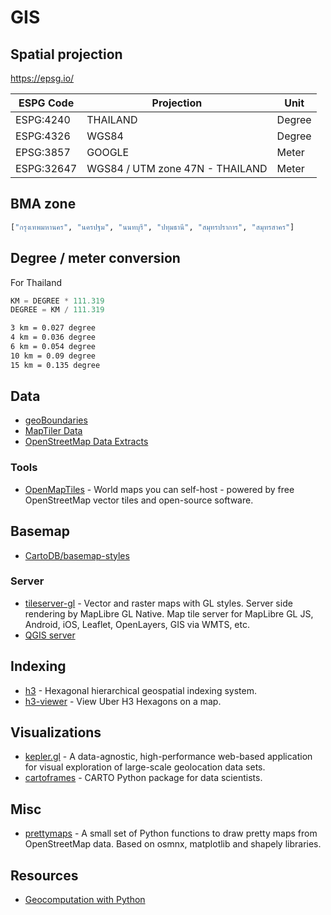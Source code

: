 # GIS

## Spatial projection

<https://epsg.io/>

| ESPG Code  | Projection                      | Unit   |
| ---------- | ------------------------------- | ------ |
| ESPG:4240  | THAILAND                        | Degree |
| ESPG:4326  | WGS84                           | Degree |
| EPSG:3857  | GOOGLE                          | Meter  |
| ESPG:32647 | WGS84 / UTM zone 47N - THAILAND | Meter  |

## BMA zone

```python
["กรุงเทพมหานคร", "นครปฐม", "นนทบุรี", "ปทุมธานี", "สมุทรปราการ", "สมุทรสาคร"]
```

## Degree / meter conversion

For Thailand

```python
KM = DEGREE * 111.319
DEGREE = KM / 111.319
```

```bash title="examples"
3 km = 0.027 degree
4 km = 0.036 degree
6 km = 0.054 degree
10 km = 0.09 degree
15 km = 0.135 degree
```

## Data

- [geoBoundaries](https://www.geoboundaries.org/)
- [MapTiler Data](https://data.maptiler.com/downloads/planet/)
- [OpenStreetMap Data Extracts](http://download.geofabrik.de/index.html)

### Tools

- [OpenMapTiles](https://openmaptiles.org/) - World maps you can self-host - powered by free OpenStreetMap vector tiles and open-source software.

## Basemap

- [CartoDB/basemap-styles](https://github.com/CartoDB/basemap-styles)

### Server

- [tileserver-gl](https://github.com/maptiler/tileserver-gl) - Vector and raster maps with GL styles. Server side rendering by MapLibre GL Native. Map tile server for MapLibre GL JS, Android, iOS, Leaflet, OpenLayers, GIS via WMTS, etc.
- [QGIS server](https://docs.qgis.org/3.28/en/docs/server_manual/index.html)

## Indexing

- [h3](https://github.com/uber/h3) - Hexagonal hierarchical geospatial indexing system.
- [h3-viewer](https://github.com/clupasq/h3-viewer) - View Uber H3 Hexagons on a map.

## Visualizations

- [kepler.gl](https://kepler.gl/demo) - A data-agnostic, high-performance web-based application for visual exploration of large-scale geolocation data sets.
- [cartoframes](https://github.com/CartoDB/cartoframes) - CARTO Python package for data scientists.

## Misc

- [prettymaps](https://github.com/marceloprates/prettymaps) - A small set of Python functions to draw pretty maps from OpenStreetMap data. Based on osmnx, matplotlib and shapely libraries.

## Resources

- [Geocomputation with Python](https://py.geocompx.org/)
